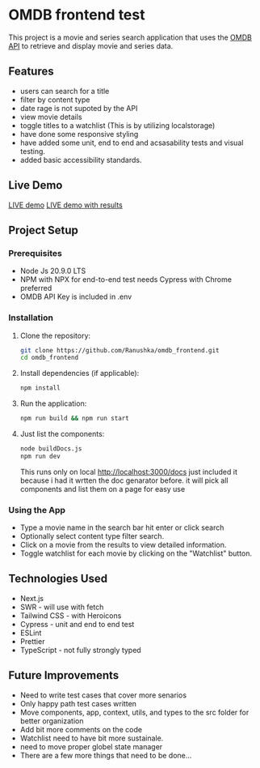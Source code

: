 # OMDB frontend test

This project is a movie and series search application that uses the [OMDB API](https://www.omdbapi.com/) to
retrieve and display movie and series data.

## Features

- users can search for a title
- filter by content type
- date rage is not supoted by the API
- view movie details
- toggle titles to a watchlist (This is by utilizing localstorage)
- have done some responsive styling
- have added some unit, end to end and acsasability tests and visual testing.
- added basic accessibility standards.

## Live Demo

[LIVE demo](https://omdb-frontend-virid.vercel.app/)
[LIVE demo with results](https://omdb-frontend-virid.vercel.app/?q=Batman&oid=tt0372784)

## Project Setup

### Prerequisites

- Node Js 20.9.0 LTS
- NPM with NPX for end-to-end test needs Cypress with Chrome preferred
- OMDB API Key is included in .env

### Installation

1. Clone the repository:

   ```bash
   git clone https://github.com/Ranushka/omdb_frontend.git
   cd omdb_frontend
   ```

2. Install dependencies (if applicable):

   ```bash
   npm install
   ```

3. Run the application:

   ```bash
   npm run build && npm run start
   ```

4. Just list the components:

   ```bash
   node buildDocs.js
   npm run dev
   ```

   This runs only on local [http://localhost:3000/docs](http://localhost:3000/docs) just
   included it because i had it wrtten the doc genarator before. it will pick all components
   and list them on a page for easy use

### Using the App

- Type a movie name in the search bar hit enter or click search
- Optionally select content type filter search.
- Click on a movie from the results to view detailed information.
- Toggle watchlist for each movie by clicking on the "Watchlist" button.

## Technologies Used

- Next.js
- SWR - will use with fetch
- Tailwind CSS - with Heroicons
- Cypress - unit and end to end test
- ESLint
- Prettier
- TypeScript - not fully strongly typed

## Future Improvements

- Need to write test cases that cover more senarios
- Only happy path test cases written
- Move components, app, context, utils, and types to the src folder for better organization
- Add bit more comments on the code
- Watchlist need to have bit more sustainale.
- need to move proper globel state manager
- There are a few more things that need to be done...
